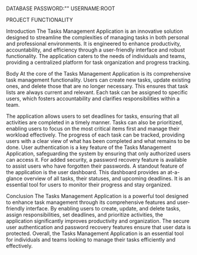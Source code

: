 DATABASE PASSWORD:""
         USERNAME:ROOT

PROJECT FUNCTIONALITY

Introduction
The Tasks Management Application is an innovative solution designed to streamline the complexities of managing tasks in both personal and professional environments. 
It is engineered to enhance productivity, accountability, and efficiency through a user-friendly interface and robust functionality.
The application caters to the needs of individuals and teams, providing a centralized platform for task organization and progress tracking.

Body
At the core of the Tasks Management Application is its comprehensive task management functionality.
Users can create new tasks, update existing ones, and delete those that are no longer necessary. 
This ensures that task lists are always current and relevant. Each task can be assigned to specific users, which fosters accountability and clarifies responsibilities within a team.

The application allows users to set deadlines for tasks, ensuring that all activities are completed in a timely manner.
Tasks can also be prioritized, enabling users to focus on the most critical items first and manage their workload effectively. 
The progress of each task can be tracked, providing users with a clear view of what has been completed and what remains to be done.
User authentication is a key feature of the Tasks Management Application, safeguarding the system by ensuring that only authorized users can access it.
For added security, a password recovery feature is available to assist users who have forgotten their passwords.
A standout feature of the application is the user dashboard. This dashboard provides an at-a-glance overview of all tasks, their statuses, and upcoming deadlines.
It is an essential tool for users to monitor their progress and stay organized.

Conclusion
The Tasks Management Application is a powerful tool designed to enhance task management through its comprehensive features and user-friendly interface.
By enabling users to create, update, and delete tasks, assign responsibilities, set deadlines, and prioritize activities, the application significantly improves productivity and organization. 
The secure user authentication and password recovery features ensure that user data is protected. Overall, the Tasks Management Application is an essential tool for individuals and teams looking to manage their tasks efficiently and effectively.
